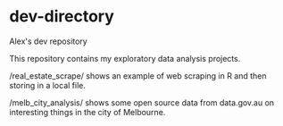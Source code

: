 # dev-directory
Alex's dev repository

This repository contains my exploratory data analysis projects.

/real_estate_scrape/ shows an example of web scraping in R and then storing in a local file.

/melb_city_analysis/ shows some open source data from data.gov.au on interesting things in the city of Melbourne. 